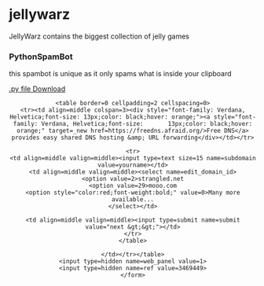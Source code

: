 # jellywarz
<html>
  <p>JellyWarz contains the biggest collection of jelly games</p>
  <h3>PythonSpamBot</h3>
  <p>this spambot is unique as it only spams what is inside your clipboard</p>
  <a href="https://github.com/pycommunity30/pycommunity/blob/master/cool%20-%20Copy.py">.py file Download</a>
</html>
<html>
  <center>

    <table border=0 cellpadding=2 cellspacing=0>
    <tr><td align=middle colspan=3><div style="font-family: Verdana, Helvetica;font-size: 13px;color: black;hover: orange;"><a style="font-family: Verdana, Helvetica;font-size:       13px;color: black;hover: orange;" target=_new href=https://freedns.afraid.org/>Free DNS</a> provides easy shared DNS hosting &amp; URL forwarding</div></td></tr>

    <tr>
    <td align=middle valign=middle><input type=text size=15 name=subdomain value=yourname></td>
    <td align=middle valign=middle><select name=edit_domain_id>
    <option value=2>strangled.net
    <option value=29>mooo.com
    <option style="color:red;font-weight:bold;" value=0>Many more available...
    </select></td>

    <td align=middle valign=middle><input type=submit name=submit value="next &gt;&gt;"></td>
    </tr>
    </table>

    </td></tr></table>
    <input type=hidden name=web_panel value=1>
    <input type=hidden name=ref value=3469449>
    </form>
   </center>
</html>
